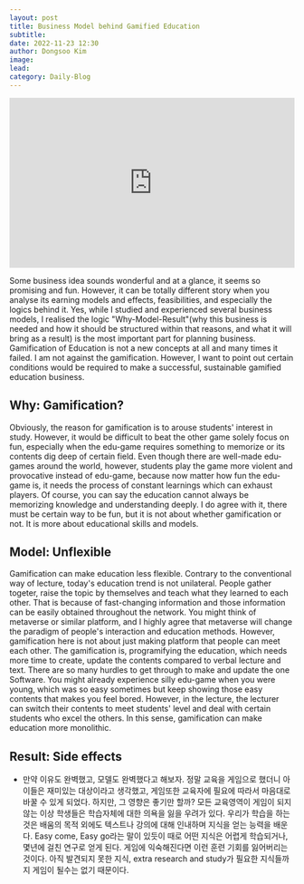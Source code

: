 ```yaml
---
layout: post
title: Business Model behind Gamified Education
subtitle:
date: 2022-11-23 12:30
author: Dongsoo Kim
image:
lead:
category: Daily-Blog
---
```


<iframe width="100%" height="300" src="https://www.youtube.com/embed/mOssYTimQwM" title="YouTube video player" frameborder="0" allow="accelerometer; autoplay; clipboard-write; encrypted-media; gyroscope; picture-in-picture" allowfullscreen></iframe>

Some business idea sounds wonderful and at a glance, it seems so promising and fun. However, it can be totally different story when you analyse its earning models and effects, feasibilities, and especially the logics behind it. Yes, while I studied and experienced several business models, I realised the logic "Why-Model-Result"(why this business is needed and how it should be structured within that reasons, and what it will bring as a result) is the most important part for planning business. Gamification of Education is not a new concepts at all and many times it failed. I am not against the gamification. However, I want to point out certain conditions would be required to make a successful, sustainable gamified education business.

## Why: Gamification?

Obviously, the reason for gamification is to arouse students' interest in study. However, it would be difficult to beat the other game solely focus on fun, especially when the edu-game requires something to memorize or its contents dig deep of certain field. Even though there are well-made edu-games around the world, however, students play the game more violent and provocative instead of edu-game, because now matter how fun the edu-game is, it needs the process of constant learnings which can exhaust players. Of course, you can say the education cannot always be memorizing knowledge and understanding deeply. I do agree with it, there must be certain way to be fun, but it is not about whether gamification or not. It is more about educational skills and models.

## Model: Unflexible

Gamification can make education less flexible. Contrary to the conventional way of lecture, today's education trend is not unilateral. People gather togeter, raise the topic by themselves and teach what they learned to each other. That is because of fast-changing information and those information can be easily obtained throughout the network. You might think of metaverse or similar platform, and I highly agree that metaverse will change the paradigm of people's interaction and education methods. However, gamification here is not about just making platform that people can meet each other. The gamification is, programifying the education, which needs more time to create, update the contents compared to verbal lecture and text. There are so many hurdles to get through to make and update the one Software. You might already experience silly edu-game when you were young, which was so easy sometimes but keep showing those easy contents that makes you feel bored. However, in the lecture, the lecturer can switch their contents to meet students' level and deal with certain students who excel the others. In this sense, gamification can make education more monolithic.

## Result: Side effects

- 만약 이유도 완벽했고, 모델도 완벽했다고 해보자. 정말 교육을 게임으로 했더니 아이들은 재미있는 대상이라고 생각했고, 게임또한 교육자에 필요에 따라서 마음대로 바꿀 수 있게 되었다. 하지만, 그 영향은 좋기만 할까?
  모든 교육영역이 게임이 되지 않는 이상 학생들은 학습자체에 대한 의욕을 잃을 우려가 있다. 우리가 학습을 하는 것은 배움의 목적 외에도 텍스트나 강의에 대해 인내하며 지식을 얻는 능력을 배운다. Easy come, Easy go라는 말이 있듯이 때로 어떤 지식은 어렵게 학습되거나, 몇년에 걸친 연구로 얻게 된다. 게임에 익숙해진다면 이런 훈련 기회를 잃어버리는 것이다. 아직 발견되지 못한 지식, extra research and study가 필요한 지식들까지 게임이 될수는 없기 때문이다.
